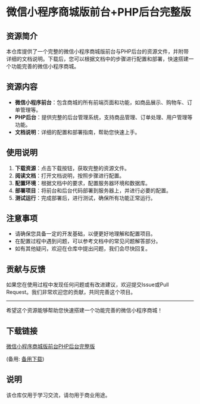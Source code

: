 # 微信小程序商城版前台+PHP后台完整版

## 资源简介

本仓库提供了一个完整的微信小程序商城版前台与PHP后台的资源文件，并附带详细的文档说明。下载后，您可以根据文档中的步骤进行配置和部署，快速搭建一个功能完善的微信小程序商城。

## 资源内容

- **微信小程序前台**：包含商城的所有前端页面和功能，如商品展示、购物车、订单管理等。
- **PHP后台**：提供完整的后台管理系统，支持商品管理、订单处理、用户管理等功能。
- **文档说明**：详细的配置和部署指南，帮助您快速上手。

## 使用说明

1. **下载资源**：点击下载按钮，获取完整的资源文件。
2. **阅读文档**：打开文档说明，按照步骤进行配置。
3. **配置环境**：根据文档中的要求，配置服务器环境和数据库。
4. **部署项目**：将前台和后台代码部署到服务器上，并进行必要的配置。
5. **测试运行**：完成部署后，进行测试，确保所有功能正常运行。

## 注意事项

- 请确保您具备一定的开发基础，以便更好地理解和配置项目。
- 在配置过程中遇到问题，可以参考文档中的常见问题解答部分。
- 如有其他疑问，欢迎在仓库中提出问题，我们会尽快回复。

## 贡献与反馈

如果您在使用过程中发现任何问题或有改进建议，欢迎提交Issue或Pull Request。我们非常欢迎您的贡献，共同完善这个项目。

---

希望这个资源能够帮助您快速搭建一个功能完善的微信小程序商城！

## 下载链接
[微信小程序商城版前台PHP后台完整版](https://pan.quark.cn/s/45499b905c9b) 

(备用: [备用下载](https://pan.baidu.com/s/18MuMFialPTfk--Yfbxq05w?pwd=1234))

## 说明

该仓库仅用于学习交流，请勿用于商业用途。
